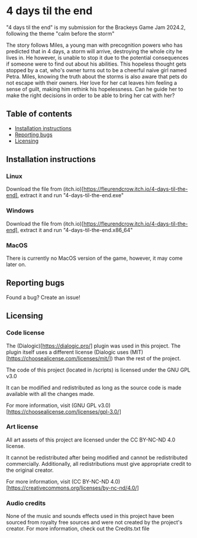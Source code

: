 # 4 days til the end

 "4 days til the end" is my submission for the Brackeys Game Jam 2024.2, following the theme "calm before the storm"

The story follows Miles, a young man with precognition powers who has predicted that in 4 days, a storm will arrive, destroying the whole city he lives in. He however, is unable to stop it due to the potential consequences if someone were to find out about his abilities. This hopeless thought gets stopped by a cat, who's owner turns out to be a cheerful naive girl named Petra. Miles, knowing the truth about the storms is also aware that pets do not escape with their owners. Her love for her cat leaves him feeling a sense of guilt, making him rethink his hopelessness. Can he guide her to make the right decisions in order to be able to bring her cat with her?

## Table of contents

- [Installation instructions](#installation-instructions)
- [Reporting bugs](#reporting-bugs)
- [Licensing](#licensing)

## Installation instructions

### Linux

Download the file from (itch.io)[https://fleurendcrow.itch.io/4-days-til-the-end], extract it and run "4-days-til-the-end.exe"

### Windows

Download the file from (itch.io)[https://fleurendcrow.itch.io/4-days-til-the-end], extract it and run "4-days-til-the-end.x86_64"

### MacOS

There is currently no MacOS version of the game, however, it may come later on.

## Reporting bugs

Found a bug? Create an issue!

## Licensing

### Code license

The (Dialogic)[https://dialogic.pro/] plugin was used in this project. The plugin itself uses a different license (Dialogic uses (MIT)[https://choosealicense.com/licenses/mit/]) than the rest of the project.

The code of this project (located in /scripts) is licensed under the GNU GPL v3.0

It can be modified and redistributed as long as the source code is made available with all the changes made.

For more information, visit (GNU GPL v3.0)[https://choosealicense.com/licenses/gpl-3.0/]

### Art license

All art assets of this project are licensed under the CC BY-NC-ND 4.0 license.

It cannot be redistributed after being modified and cannot be redistributed commercially. Additionally, all redistributions must give appropriate credit to the original creator.

For more information, visit (CC BY-NC-ND 4.0)[https://creativecommons.org/licenses/by-nc-nd/4.0/]

### Audio credits

None of the music and sounds effects used in this project have been sourced from royalty free sources and were not created by the project's creator. For more information, check out the Credits.txt file

